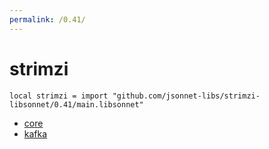 ```yaml
---
permalink: /0.41/
---
```


# strimzi

```jsonnet
local strimzi = import "github.com/jsonnet-libs/strimzi-libsonnet/0.41/main.libsonnet"
```



* [core](core/index.md)
* [kafka](kafka/index.md)